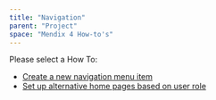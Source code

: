 ```yaml
---
title: "Navigation"
parent: "Project"
space: "Mendix 4 How-to's"
---
```

Please select a How To:

*   [Create a new navigation menu item](create-a-new-navigation-menu-item)
*   [Set up alternative home pages based on user role](set-up-alternative-home-pages-based-on-user-role)
